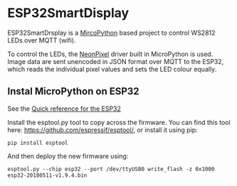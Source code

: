 # ESP32SmartDisplay

ESP32SmartDrsplay is a [MircoPython](https://github.com/micropython) based project to control WS2812 LEDs over MQTT (wifi). 

To control the LEDs, the [NeonPixel](https://docs.micropython.org/en/latest/esp32/quickref.html#neopixel-driver) driver built in MicroPython is used. Image data are sent unencoded in JSON format over MQTT to the ESP32, which reads the individual pixel values and sets the LED colour equally.

## Instal MicroPython on ESP32

See the [Quick reference for the ESP32](https://docs.micropython.org/en/latest/esp32/tutorial/intro.html#esp32-intro)

Install the esptool.py tool to copy across the firmware. You can find this tool here: https://github.com/espressif/esptool/, or install it using pip:

`pip install esptool`

And then deploy the new firmware using:

`esptool.py --chip esp32 --port /dev/ttyUSB0 write_flash -z 0x1000 esp32-20180511-v1.9.4.bin`



